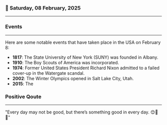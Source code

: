 ### 📅 Saturday, 08 February, 2025
------
### Events
------
Here are some notable events that have taken place in the USA on February 8:

- **1817**: The State University of New York (SUNY) was founded in Albany.
- **1910**: The Boy Scouts of America was incorporated.
- **1974**: Former United States President Richard Nixon admitted to a failed cover-up in the Watergate scandal.
- **2002**: The Winter Olympics opened in Salt Lake City, Utah.
- **2015**: The
### Positive Qoute
------
"Every day may not be good, but there’s something good in every day. 😊🌟✨"
